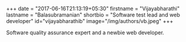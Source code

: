 +++
date = "2017-06-16T21:13:19+05:30"
firstname = "Vijayabharathi"
lastname = "Balasubramanian"
shortbio = "Software test lead and web developer"
id="vijayabharathib"
image="/img/authors/vb.jpeg"
+++

Software quality assurance expert and a newbie web developer.

